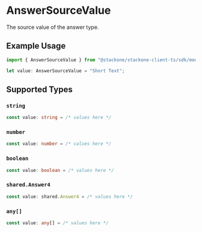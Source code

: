 # AnswerSourceValue

The source value of the answer type.

## Example Usage

```typescript
import { AnswerSourceValue } from "@stackone/stackone-client-ts/sdk/models/shared";

let value: AnswerSourceValue = "Short Text";
```

## Supported Types

### `string`

```typescript
const value: string = /* values here */
```

### `number`

```typescript
const value: number = /* values here */
```

### `boolean`

```typescript
const value: boolean = /* values here */
```

### `shared.Answer4`

```typescript
const value: shared.Answer4 = /* values here */
```

### `any[]`

```typescript
const value: any[] = /* values here */
```

